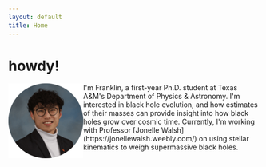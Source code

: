 ```yaml
---
layout: default
title: Home
---
```


# howdy!
<img style="float: left;" src="/assets/img/headshot_150.png">
I'm Franklin, a first-year Ph.D. student at Texas A&M's Department of Physics & Astronomy. I'm interested in black hole evolution, and how estimates of their masses can provide insight into how black holes grow over cosmic time. Currently, I'm working with Professor [Jonelle Walsh](https://jonellewalsh.weebly.com/) on using stellar kinematics to weigh supermassive black holes. 






